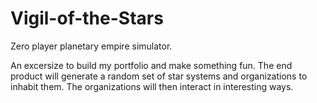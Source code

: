 # Vigil-of-the-Stars
Zero player planetary empire simulator. 

An excersize to build my portfolio and make something fun. The end product will generate a random set of star systems and 
organizations to inhabit them. The organizations will then interact in interesting ways.  
